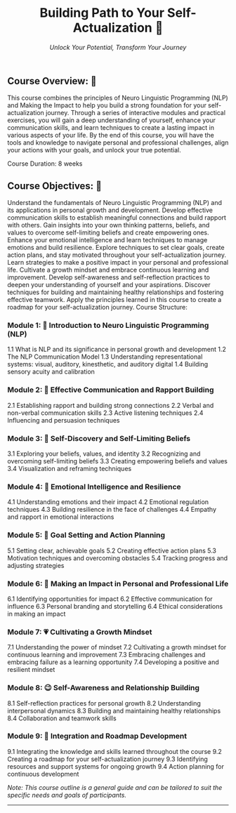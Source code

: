 <header>

<!--
  <<< Author notes: Course Name: Building Path to Your Self-Actualization >>>
Course Overview:
This course combines the principles of Neuro Linguistic Programming (NLP) and Making the Impact to help you build a strong foundation for your self-actualization journey. Through a series of interactive modules and practical exercises, you will gain a deep understanding of yourself, enhance your communication skills, and learn techniques to create a lasting impact in various aspects of your life. By the end of this course, you will have the tools and knowledge to navigate personal and professional challenges, align your actions with your goals, and unlock your true potential.
-->

# Building Path to Your Self-Actualization :star_struck:

_Unlock Your Potential, Transform Your Journey_

</header>

## Course Overview: :star_struck:
This course combines the principles of Neuro Linguistic Programming (NLP) and Making the Impact to help you build a strong foundation for your self-actualization journey. Through a series of interactive modules and practical exercises, you will gain a deep understanding of yourself, enhance your communication skills, and learn techniques to create a lasting impact in various aspects of your life. By the end of this course, you will have the tools and knowledge to navigate personal and professional challenges, align your actions with your goals, and unlock your true potential.

Course Duration: 8 weeks

## Course Objectives: :checkered_flag:

Understand the fundamentals of Neuro Linguistic Programming (NLP) and its applications in personal growth and development.
Develop effective communication skills to establish meaningful connections and build rapport with others.
Gain insights into your own thinking patterns, beliefs, and values to overcome self-limiting beliefs and create empowering ones.
Enhance your emotional intelligence and learn techniques to manage emotions and build resilience.
Explore techniques to set clear goals, create action plans, and stay motivated throughout your self-actualization journey.
Learn strategies to make a positive impact in your personal and professional life.
Cultivate a growth mindset and embrace continuous learning and improvement.
Develop self-awareness and self-reflection practices to deepen your understanding of yourself and your aspirations.
Discover techniques for building and maintaining healthy relationships and fostering effective teamwork.
Apply the principles learned in this course to create a roadmap for your self-actualization journey.
Course Structure:

### Module 1: :exploding_head: Introduction to Neuro Linguistic Programming (NLP)
1.1 What is NLP and its significance in personal growth and development
1.2 The NLP Communication Model
1.3 Understanding representational systems: visual, auditory, kinesthetic, and auditory digital
1.4 Building sensory acuity and calibration

### Module 2: :satellite: Effective Communication and Rapport Building
2.1 Establishing rapport and building strong connections
2.2 Verbal and non-verbal communication skills
2.3 Active listening techniques
2.4 Influencing and persuasion techniques

### Module 3: :selfie: Self-Discovery and Self-Limiting Beliefs
3.1 Exploring your beliefs, values, and identity
3.2 Recognizing and overcoming self-limiting beliefs
3.3 Creating empowering beliefs and values
3.4 Visualization and reframing techniques

### Module 4: :thought_balloon: Emotional Intelligence and Resilience
4.1 Understanding emotions and their impact
4.2 Emotional regulation techniques
4.3 Building resilience in the face of challenges
4.4 Empathy and rapport in emotional interactions

### Module 5: :dart: Goal Setting and Action Planning
5.1 Setting clear, achievable goals
5.2 Creating effective action plans
5.3 Motivation techniques and overcoming obstacles
5.4 Tracking progress and adjusting strategies

### Module 6: :rainbow: Making an Impact in Personal and Professional Life
6.1 Identifying opportunities for impact
6.2 Effective communication for influence
6.3 Personal branding and storytelling
6.4 Ethical considerations in making an impact

### Module 7: :heartpulse: Cultivating a Growth Mindset
7.1 Understanding the power of mindset
7.2 Cultivating a growth mindset for continuous learning and improvement
7.3 Embracing challenges and embracing failure as a learning opportunity
7.4 Developing a positive and resilient mindset

### Module 8: :wink: Self-Awareness and Relationship Building
8.1 Self-reflection practices for personal growth
8.2 Understanding interpersonal dynamics
8.3 Building and maintaining healthy relationships
8.4 Collaboration and teamwork skills

### Module 9: :100: Integration and Roadmap Development
9.1 Integrating the knowledge and skills learned throughout the course
9.2 Creating a roadmap for your self-actualization journey
9.3 Identifying resources and support systems for ongoing growth
9.4 Action planning for continuous development

_Note: This course outline is a general guide and can be tailored to suit the specific needs and goals of participants._
<footer>

<!--
  <<< Author notes: Footer >>>
  This is working in progress
-->

---

</footer>
